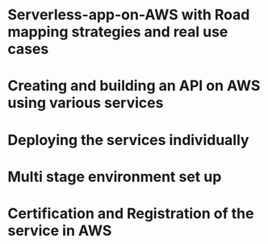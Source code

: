 # Serverless-app-on-AWS with Road mapping strategies and real use cases 
# Creating and building an API on AWS using various services 
# Deploying the services individually 
# Multi stage environment set up 
# Certification and Registration of the service in AWS 
